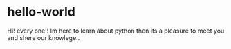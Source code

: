 # hello-world
Hi! every one!!
Im here to learn about python then its a pleasure to meet you and shere our knowlege..
